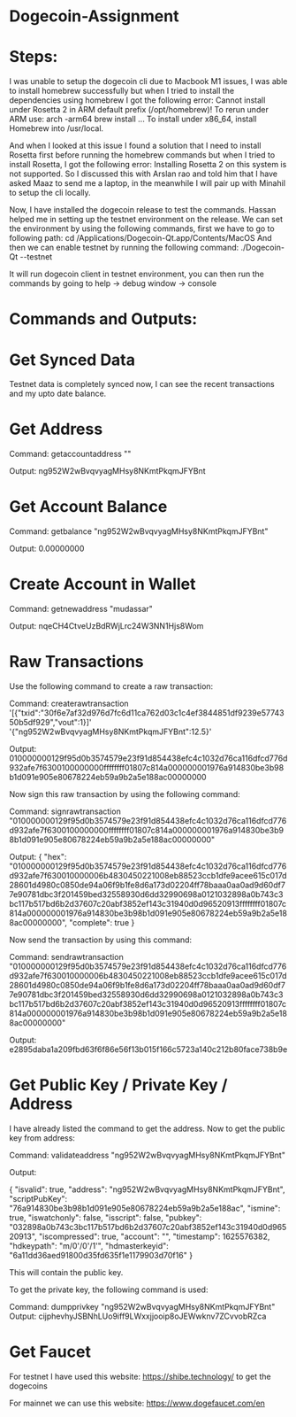 # Dogecoin-Assignment
# Steps:
I was unable to setup the dogecoin cli due to Macbook M1 issues, I was able to install homebrew successfully but when I tried to install the dependencies using homebrew I got the following error:
Cannot install under Rosetta 2 in ARM default prefix (/opt/homebrew)!
To rerun under ARM use:
    arch -arm64 brew install ...
To install under x86_64, install Homebrew into /usr/local.

And when I looked at this issue I found a solution that I need to install Rosetta first before running the homebrew commands but when I tried to install Rosetta, I got the following error: Installing Rosetta 2 on this system is not supported. So I discussed this with Arslan rao and told him that I have asked Maaz to send me a laptop, in the meanwhile I will pair up with Minahil to setup the cli locally.

Now, I have installed the dogecoin release to test the commands. Hassan helped me in setting up the testnet environment on the release. We can set the environment by using the following commands, first we have to go to following path: cd /Applications/Dogecoin-Qt.app/Contents/MacOS
And then we can enable testnet by running the following command:
./Dogecoin-Qt --testnet

It will run dogecoin client in testnet environment, you can then run the commands by going to help -> debug window -> console

# Commands and Outputs:

# Get Synced Data
Testnet data is completely synced now, I can see the recent transactions and my upto date balance.

# Get Address
Command: getaccountaddress ""

Output: ng952W2wBvqvyagMHsy8NKmtPkqmJFYBnt

# Get Account Balance
Command: getbalance "ng952W2wBvqvyagMHsy8NKmtPkqmJFYBnt"

Output: 0.00000000

# Create Account in Wallet
Command: getnewaddress "mudassar"

Output: nqeCH4CtveUzBdRWjLrc24W3NN1Hjs8Wom

# Raw Transactions
Use the following command to create a raw transaction:

Command: createrawtransaction '[{"txid":"30f6e7af32d976d7fc6d11ca762d03c1c4ef3844851df9239e5774350b5df929","vout":1}]' '{"ng952W2wBvqvyagMHsy8NKmtPkqmJFYBnt":12.5}'

Output: 010000000129f95d0b3574579e23f91d854438efc4c1032d76ca116dfcd776d932afe7f6300100000000ffffffff01807c814a000000001976a914830be3b98b1d091e905e80678224eb59a9b2a5e188ac00000000

Now sign this raw transaction by using the following command:

Command: signrawtransaction "010000000129f95d0b3574579e23f91d854438efc4c1032d76ca116dfcd776d932afe7f6300100000000ffffffff01807c814a000000001976a914830be3b98b1d091e905e80678224eb59a9b2a5e188ac00000000"

Output: {
 "hex": "010000000129f95d0b3574579e23f91d854438efc4c1032d76ca116dfcd776d932afe7f630010000006b4830450221008eb88523ccb1dfe9acee615c017d28601d4980c0850de94a06f9b1fe8d6a173d02204ff78baaa0aa0ad9d60df77e90781dbc3f201459bed32558930d6dd32990698a0121032898a0b743c3bc117b517bd6b2d37607c20abf3852ef143c31940d0d96520913ffffffff01807c814a000000001976a914830be3b98b1d091e905e80678224eb59a9b2a5e188ac00000000",
 "complete": true
}

Now send the transaction by using this command:

Command: sendrawtransaction "010000000129f95d0b3574579e23f91d854438efc4c1032d76ca116dfcd776d932afe7f630010000006b4830450221008eb88523ccb1dfe9acee615c017d28601d4980c0850de94a06f9b1fe8d6a173d02204ff78baaa0aa0ad9d60df77e90781dbc3f201459bed32558930d6dd32990698a0121032898a0b743c3bc117b517bd6b2d37607c20abf3852ef143c31940d0d96520913ffffffff01807c814a000000001976a914830be3b98b1d091e905e80678224eb59a9b2a5e188ac00000000"

Output: e2895daba1a209fbd63f6f86e56f13b015f166c5723a140c212b80face738b9e


# Get Public Key / Private Key / Address
I have already listed the command to get the address.
Now to get the public key from address:

Command: validateaddress "ng952W2wBvqvyagMHsy8NKmtPkqmJFYBnt"

Output: 

{
 "isvalid": true,
 "address": "ng952W2wBvqvyagMHsy8NKmtPkqmJFYBnt",
 "scriptPubKey": "76a914830be3b98b1d091e905e80678224eb59a9b2a5e188ac",
 "ismine": true,
 "iswatchonly": false,
 "isscript": false,
 "pubkey": "032898a0b743c3bc117b517bd6b2d37607c20abf3852ef143c31940d0d96520913",
 "iscompressed": true,
 "account": "",
 "timestamp": 1625576382,
 "hdkeypath": "m/0'/0'/1'",
 "hdmasterkeyid": "6a11dd36aed91800d35fd635f1e1179903d70f16"
}

This will contain the public key.

To get the private key, the following command is used:

Command: dumpprivkey "ng952W2wBvqvyagMHsy8NKmtPkqmJFYBnt"
Output: cijphevhyJSBNhLUo9iff9LWxxjjooip8oJEWwknv7ZCvvobRZca

# Get Faucet
For testnet I have used this website: https://shibe.technology/ to get the dogecoins

For mainnet we can use this website: https://www.dogefaucet.com/en 
